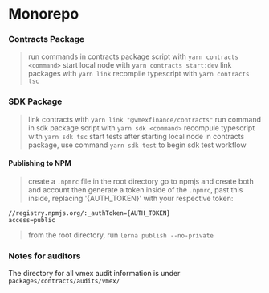 # Monorepo

### Contracts Package

> run commands in contracts package script with `yarn contracts <command>`
> start local node with `yarn contracts start:dev`
> link packages with `yarn link`
> recompile typescript with `yarn contracts tsc`

### SDK Package

> link contracts with `yarn link "@vmexfinance/contracts"`
> run command in sdk package script with `yarn sdk <command>`
> recompule typescript with `yarn sdk tsc`
> start tests after starting local node in contracts package, use command `yarn sdk test` to begin sdk test workflow

#### Publishing to NPM

> create a `.npmrc` file in the root directory
> go to npmjs and create both and account then generate a token
> inside of the `.npmrc`, past this inside, replacing '{AUTH_TOKEN}' with your respective token:

```
//registry.npmjs.org/:_authToken={AUTH_TOKEN}
access=public
```

> from the root directory, run `lerna publish --no-private`

### Notes for auditors

The directory for all vmex audit information is under `packages/contracts/audits/vmex/`

